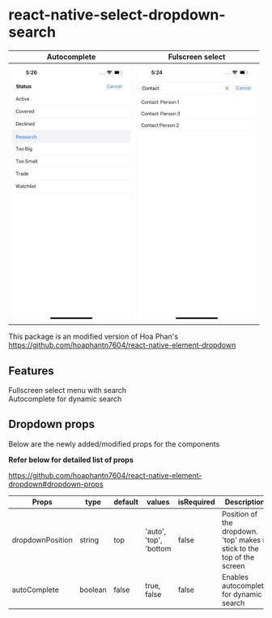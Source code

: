 # react-native-select-dropdown-search

Autocomplete             |  Fulscreen select
:-------------------------:|:-------------------------:
![](https://github.com/Gopinath-JMAN/files/blob/main/MicrosoftTeams-image.jpg)  |  ![](https://github.com/Gopinath-JMAN/files/blob/main/MicrosoftTeams-image1.jpg)

This package is an modified version of Hoa Phan's https://github.com/hoaphantn7604/react-native-element-dropdown

## Features
Fullscreen select menu with search\
Autocomplete for dynamic search

## Dropdown props
Below are the newly added/modified props for the components

**Refer below for detailed list of props** 

https://github.com/hoaphantn7604/react-native-element-dropdown#dropdown-props

| Props       | type      | default | values | isRequired | Description |
| ----------- | ----------- | --------- | -------- | ----------- | -----------|
| dropdownPosition | string | top | 'auto', 'top', 'bottom | false | Position of the dropdown. 'top' makes it stick to the top of the screen
| autoComplete   | boolean | false | true, false | false | Enables autocomplete for dynamic search
